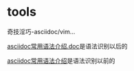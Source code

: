 # tools
奇技淫巧-asciidoc/vim...

[asciidoc常用语法介绍.doc](https://github.com/peiyake/tools/blob/master/asciidoc%E5%B8%B8%E7%94%A8%E8%AF%AD%E6%B3%95%E4%BB%8B%E7%BB%8D.adoc)是语法识别以后的

[asciidoc常用语法介绍](https://github.com/peiyake/tools/blob/master/asciidoc%E5%B8%B8%E7%94%A8%E8%AF%AD%E6%B3%95%E4%BB%8B%E7%BB%8D)是语法识别以前的

